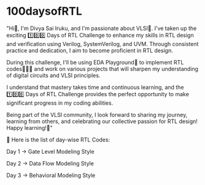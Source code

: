 # 100daysofRTL

"Hi👋, I'm Divya Sai Iruku, and I'm passionate about VLSI🎯. I've taken up the exciting 1️⃣0️⃣0️⃣  Days of RTL Challenge to enhance my skills in RTL design and verification using Verilog, SystemVerilog, and UVM. Through consistent practice and dedication, I aim to become proficient in RTL design.

During this challenge, I'll be using EDA Playground🚀 to implement RTL codes👨🏼‍💻 and work on various projects that will sharpen my understanding of digital circuits and VLSI principles.

I understand that mastery takes time and continuous learning, and the 1️⃣0️⃣0️⃣  Days of RTL Challenge provides the perfect opportunity to make significant progress in my coding abilities.

Being part of the VLSI community, I look forward to sharing my journey, learning from others, and celebrating our collective passion for RTL design! Happy learning!🎉"

📎 Here is the list of day-wise RTL Codes:

Day 1 -> Gate Level Modeling Style

Day 2 -> Data Flow Modeling Style

Day 3 -> Behavioral Modeling Style


